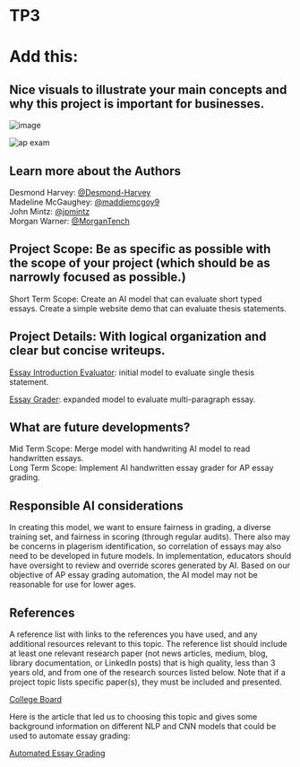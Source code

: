# TP3
# Add this:
## Nice visuals to illustrate your main concepts and why this project is important for businesses.

![image](https://www.totalregistration.net/images/CBFinances/HistoryNumExamsExamFee.png)

![ap exam](https://i.insider.com/655a45b24ca513d8242bf8ab?width=700)

## Learn more about the Authors
Desmond Harvey: [@Desmond-Harvey](https://github.com/Desmond-Harvey)  
Madeline McGaughey: [@maddiemcgoy9](https://github.com/maddiemcgoy9)  
John Mintz: [@jpmintz](https://github.com/jpmintz)  
Morgan Warner: [@MorganTench](https://github.com/MorganTench/MSBAportfolio)  

## Project Scope: Be as specific as possible with the scope of your project (which should be as narrowly focused as possible.)

Short Term Scope: Create an AI model that can evaluate short typed essays. Create a simple website demo that can evaluate thesis statements. 



## Project Details: With logical organization and clear but concise writeups.

[Essay Introduction Evaluator](https://script.google.com/macros/s/AKfycbxRluQljBoN2PC1dW4iDnAkObKuLUhs7R7orDWjLOWQ7Kjl9WJb4yvy1V0dmwD0XWM/exec): initial model to evaluate single thesis statement.

[Essay Grader](https://script.google.com/macros/s/AKfycbzGV3livLefoWqqA5_ESHbr2LCdNVGhEmmOcsFRCfuj_8Xir6s-3nOGmptz_W9oUvQX/exec): expanded model to evaluate multi-paragraph essay. 

## What are future developments?

Mid Term Scope: Merge model with handwriting AI model to read handwritten essays.  
Long Term Scope: Implement AI handwritten essay grader for AP essay grading. 

## Responsible AI considerations

In creating this model, we want to ensure fairness in grading, a diverse training set, and fairness in scoring (through regular audits).  There also may be concerns in plagerism identification, so correlation of essays may also need to be developed in future models. In implementation, educators should have oversight to review and override scores generated by AI. Based on our objective of AP essay grading automation, the AI model may not be reasonable for use for lower ages. 

## References
A reference list with links to the references you have used, and any additional resources relevant to this topic. The reference list should include at least one relevant research paper (not news articles, medium, blog, library documentation, or LinkedIn posts) that is high quality, less than 3 years old, and from one of the research sources listed below. Note that if a project topic lists specific paper(s), they must be included and presented.

[College Board](https://www.totalregistration.net/AP-Exam-Registration-Service/Follow-The-Money-History-of-College-Board-Finances.php)

Here is the article that led us to choosing this topic and gives some background information on different NLP and CNN models that could be used to automate essay grading: 

[Automated Essay Grading](https://onlinelibrary.wiley.com/doi/10.4218/etrij.2023-0324)



